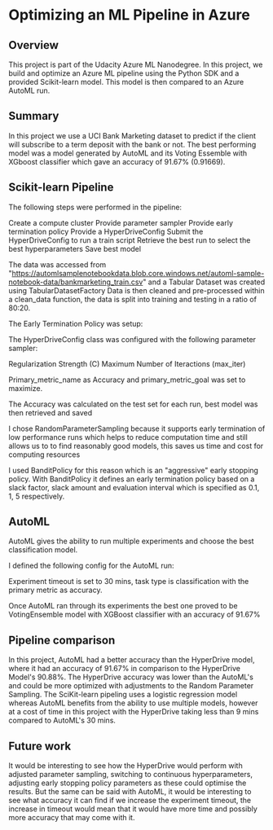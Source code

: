 # Optimizing an ML Pipeline in Azure

## Overview
This project is part of the Udacity Azure ML Nanodegree.
In this project, we build and optimize an Azure ML pipeline using the Python SDK and a provided Scikit-learn model.
This model is then compared to an Azure AutoML run.

## Summary
In this project we use a UCI Bank Marketing dataset to predict if the client will subscribe to a term deposit with the bank or not.
The best performing model was a model generated by AutoML and its Voting Essemble with XGboost classifier which gave an accuracy of 91.67% (0.91669).

## Scikit-learn Pipeline
The following steps were performed in the pipeline:

Create a compute cluster
Provide parameter sampler
Provide early termination policy
Provide a HyperDriveConfig
Submit the HyperDriveConfig to run a train script
Retrieve the best run to select the best hyperparameters
Save best model

The data was accessed from "https://automlsamplenotebookdata.blob.core.windows.net/automl-sample-notebook-data/bankmarketing_train.csv" and a Tabular Dataset was created using TabularDatasetFactory
Data is then cleaned and pre-processed within a clean_data function, the data is split into training and testing in a ratio of 80:20. 

The Early Termination Policy was setup:


The HyperDriveConfig class was configured with the following parameter sampler:

Regularization Strength (C)
Maximum Number of Iteractions (max_iter) 

Primary_metric_name as Accuracy and primary_metric_goal was set to maximize. 

The Accuracy was calculated on the test set for each run, best model was then retrieved and saved

I chose RandomParameterSampling because it supports early termination of low performance runs which helps to reduce computation time and still allows us to to find reasonably good models, this saves us time and cost for computing resources

I used BanditPolicy for this reason which is an "aggressive" early stopping policy. With BanditPolicy it defines an early termination policy based on a slack factor, slack amount and evaluation interval which is specified as 0.1, 1, 5 respectively.

## AutoML
AutoML gives the ability to run multiple experiments and choose the best classification model.

I defined the following config for the AutoML run:


Experiment timeout is set to 30 mins, task type is classification with the primary metric as accuracy.

Once AutoML ran through its experiments the best one proved to be VotingEnsemble model with XGBoost classifier with an accuracy of 91.67%

## Pipeline comparison
In this project, AutoML had a better accuracy than the HyperDrive model, where it had an accuracy of 91.67% in comparison to the HyperDrive Model's 90.88%. The HyperDrive accuracy was lower than the AutoML's and could be more optimized with adjustments to the Random Parameter Sampling. The SciKit-learn pipeling uses a logistic regression model whereas AutoML benefits from the ability to use multiple models, however at a cost of time in this project with the HyperDrive taking less than 9 mins compared to AutoML's 30 mins.

## Future work
It would be interesting to see how the HyperDrive would perform with adjusted parameter sampling, switching to continuous hyperparameters, adjusting early stopping policy parameters as these could optimise the results. But the same can be said with AutoML, it would be interesting to see what accuracy it can find if we increase the experiment timeout, the increase in timeout would mean that it would have more time and possibly more accuracy that may come with it.
